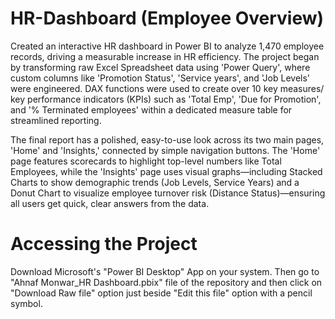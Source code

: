# HR-Dashboard (Employee Overview)
Created an interactive HR dashboard in Power BI to analyze 1,470 employee records, driving a measurable increase in HR efficiency. The project began by transforming raw Excel Spreadsheet data using 'Power Query', where custom columns like 'Promotion Status', 'Service years', and 'Job Levels' were engineered. DAX functions were used to create over 10 key measures/ key performance indicators (KPIs) such as 'Total Emp', 'Due for Promotion', and '% Terminated employees' within a dedicated measure table for streamlined reporting. 

The final report has a polished, easy-to-use look across its two main pages, 'Home' and 'Insights,' connected by simple navigation buttons. The 'Home' page features scorecards to highlight top-level numbers like Total Employees, while the 'Insights' page uses visual graphs—including Stacked Charts to show demographic trends (Job Levels, Service Years) and a Donut Chart to visualize employee turnover risk (Distance Status)—ensuring all users get quick, clear answers from the data.

# Accessing the Project
Download Microsoft's "Power BI Desktop" App on your system. Then go to "Ahnaf Monwar_HR Dashboard.pbix" file of the repository and then click on "Download Raw file" option just beside "Edit this file" option with a pencil symbol.
